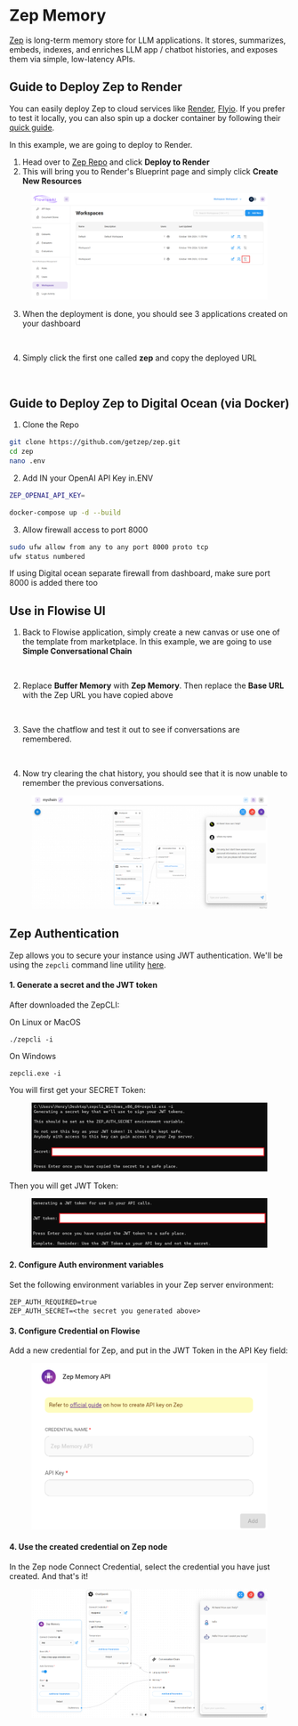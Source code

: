 # Zep Memory

[Zep](https://github.com/getzep/zep) is long-term memory store for LLM applications. It stores, summarizes, embeds, indexes, and enriches LLM app / chatbot histories, and exposes them via simple, low-latency APIs.

## Guide to Deploy Zep to Render

You can easily deploy Zep to cloud services like [Render](https://render.com/), [Flyio](https://fly.io/). If you prefer to test it locally, you can also spin up a docker container by following their [quick guide](https://github.com/getzep/zep#quick-start).

In this example, we are going to deploy to Render.

1. Head over to [Zep Repo](https://github.com/getzep/zep#quick-start) and click **Deploy to Render**
2. This will bring you to Render's Blueprint page and simply click **Create New Resources**

<figure><img src="../../../.gitbook/assets/image (21).png" alt=""><figcaption></figcaption></figure>

3. When the deployment is done, you should see 3 applications created on your dashboard

<figure><img src="../../../.gitbook/assets/image (1) (2).png" alt=""><figcaption></figcaption></figure>

4. Simply click the first one called **zep** and copy the deployed URL

<figure><img src="../../../.gitbook/assets/image (38) (1).png" alt=""><figcaption></figcaption></figure>

## Guide to Deploy Zep to Digital Ocean (via Docker)

1. Clone the Repo

```bash
git clone https://github.com/getzep/zep.git
cd zep
nano .env

```

2. Add IN your OpenAI API Key in.ENV

```bash
ZEP_OPENAI_API_KEY=

```

```bash
docker-compose up -d --build
```

3. Allow firewall access to port 8000

```bash
sudo ufw allow from any to any port 8000 proto tcp
ufw status numbered
```

If using Digital ocean separate firewall from dashboard, make sure port 8000 is added there too

## Use in Flowise UI

1. Back to Flowise application, simply create a new canvas or use one of the template from marketplace. In this example, we are going to use **Simple Conversational Chain**

<figure><img src="../../../.gitbook/assets/Untitled (3) (1).png" alt=""><figcaption></figcaption></figure>

2. Replace **Buffer Memory** with **Zep Memory**. Then replace the **Base URL** with the Zep URL you have copied above

<figure><img src="../../../.gitbook/assets/Untitled (5).png" alt=""><figcaption></figcaption></figure>

3. Save the chatflow and test it out to see if conversations are remembered.

<figure><img src="../../../.gitbook/assets/image (27).png" alt=""><figcaption></figcaption></figure>

4. Now try clearing the chat history, you should see that it is now unable to remember the previous conversations.

<figure><img src="../../../.gitbook/assets/image (8) (1) (1) (1).png" alt=""><figcaption></figcaption></figure>

## Zep Authentication

Zep allows you to secure your instance using JWT authentication. We'll be using the `zepcli` command line utility [here](https://github.com/getzep/zepcli/releases).

#### 1. Generate a secret and the JWT token <a href="#id-1-generate-a-secret-and-the-jwt-token" id="id-1-generate-a-secret-and-the-jwt-token"></a>

After downloaded the ZepCLI:

On Linux or MacOS

```
./zepcli -i
```

On Windows

```
zepcli.exe -i
```

You will first get your SECRET Token:

<figure><img src="../../../.gitbook/assets/image (1) (1) (1) (1) (1) (1) (1) (1) (1) (1).png" alt=""><figcaption></figcaption></figure>

Then you will get JWT Token:

<figure><img src="../../../.gitbook/assets/image (1) (1) (1) (1) (1) (1) (1) (1) (1) (1) (1).png" alt=""><figcaption></figcaption></figure>

#### 2. Configure Auth environment variables <a href="#id-2-configure-auth-environment-variables" id="id-2-configure-auth-environment-variables"></a>

Set the following environment variables in your Zep server environment:

```
ZEP_AUTH_REQUIRED=true
ZEP_AUTH_SECRET=<the secret you generated above>
```

#### 3. Configure Credential on Flowise <a href="#id-2-configure-auth-environment-variables" id="id-2-configure-auth-environment-variables"></a>

Add a new credential for Zep, and put in the JWT Token in the API Key field:

<figure><img src="../../../.gitbook/assets/image (2) (1) (1) (1) (1) (1) (1).png" alt="" width="563"><figcaption></figcaption></figure>

#### 4. Use the created credential on Zep node <a href="#id-2-configure-auth-environment-variables" id="id-2-configure-auth-environment-variables"></a>

In the Zep node Connect Credential, select the credential you have just created. And that's it!

<figure><img src="../../../.gitbook/assets/image (3) (1) (1) (1) (1) (1) (1).png" alt=""><figcaption></figcaption></figure>
